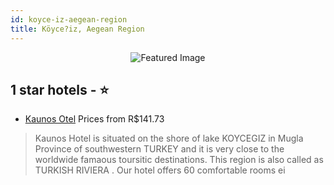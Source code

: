 ```yaml
---
id: koyce-iz-aegean-region
title: Köyce?iz, Aegean Region
---
```


<center><img src="https://i.travelapi.com/hotels/12000000/11500000/11498100/11498041/ff374ec7_b.jpg" alt="Featured Image" /></center>


##  1 star hotels - ⭐️

-    [Kaunos Otel](https://us.hurb.com/hotels/koyce-iz/kaunos-otel-JNP-JP701699?cmp=18055) Prices from R$141.73
   > Kaunos Hotel is situated on the shore of lake KOYCEGIZ in Mugla Province of southwestern TURKEY and it is very close to the worldwide famaous toursitic destinations. This region is also called as  TURKISH RIVIERA . Our hotel offers 60 comfortable rooms ei
